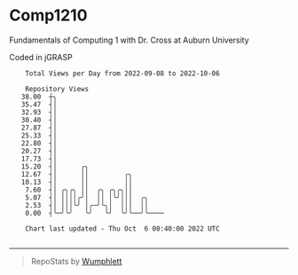 # Comp1210
Fundamentals of Computing 1 with Dr. Cross at Auburn University

Coded in jGRASP

```
    Total Views per Day from 2022-09-08 to 2022-10-06

    Repository Views
   38.00  ┼╮
   35.47  ┤│
   32.93  ┤│
   30.40  ┤│
   27.87  ┤│
   25.33  ┤│
   22.80  ┤│
   20.27  ┤│
   17.73  ┤│
   15.20  ┤│      ╭╮
   12.67  ┤│      ││         ╭╮
   10.13  ┤│      ││         ││
    7.60  ┤│ ╭╮╭╮ ││  ╭╮ ╭╮╭╮││
    5.07  ┤│ ││││╭╯│  ││ │╰╯│││  ╭╮
    2.53  ┤│ │││╰╯ │╭─╯╰╮│  │││  ││
    0.00  ┤╰─╯╰╯   ╰╯   ╰╯  ╰╯╰──╯╰────

    Chart last updated - Thu Oct  6 00:40:00 2022 UTC
    
```

---

> RepoStats by [Wumphlett](https://github.com/Wumphlett)
